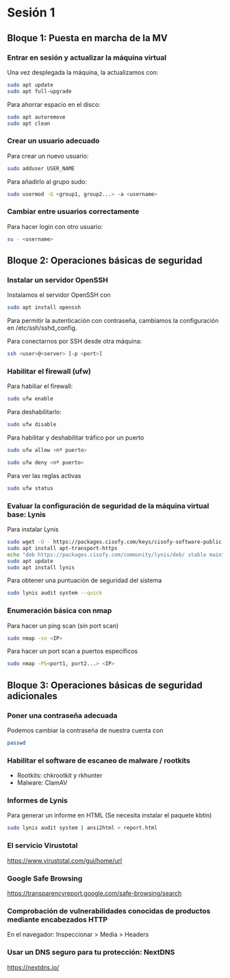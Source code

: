 # Sesión 1

## Bloque 1: Puesta en marcha de la MV

### Entrar en sesión y actualizar la máquina virtual

Una vez desplegada la máquina, la actualizamos con:
```sh
sudo apt update
sudo apt full-upgrade
```
Para ahorrar espacio en el disco:
```sh
sudo apt autoremove
sudo apt clean
```

### Crear un usuario adecuado

Para crear un nuevo usuario:
```sh
sudo adduser USER_NAME
```

Para añadirlo al grupo sudo:
```sh
sudo usermod -G <group1, group2...> -a <username>
```

### Cambiar entre usuarios correctamente
Para hacer login con otro usuario:
```sh
su - <username>
```

## Bloque 2: Operaciones básicas de seguridad

### Instalar un servidor OpenSSH
Instalamos el servidor OpenSSH con
```sh
sudo apt install openssh
```

Para permitir la autenticación con contraseña, cambiamos la configuración en /etc/ssh/sshd_config.

Para conectarnos por SSH desde otra máquina:
```sh
ssh <user>@<server> [-p <port>]
```

### Habilitar el firewall (ufw)

Para habiliar el firewall:
```sh
sudo ufw enable
```

Para deshabilitarlo:
```sh
sudo ufw disable
```

Para habilitar y deshabilitar tráfico por un puerto
```sh
sudo ufw allow <nº puerto>

sudo ufw deny <nº puerto>
```

Para ver las reglas activas
```sh
sudo ufw status
```

###  Evaluar la configuración de seguridad de la máquina virtual base: Lynis
Para instalar Lynis
```sh
sudo wget -O - https://packages.cisofy.com/keys/cisofy-software-public.key |sudo apt-key add -
sudo apt install apt-transport-https
echo "deb https://packages.cisofy.com/community/lynis/deb/ stable main" | sudo tee /etc/apt/sources.list.d/cisofy-lynis.list
sudo apt update
sudo apt install lynis
```

Para obtener una puntuación de seguridad del sistema
```sh
sudo lynis audit system --quick
```

### Enumeración básica con nmap
Para hacer un ping scan (sin port scan)
```sh
sudo nmap -sn <IP>
```

Para hacer un port scan a puertos específicos
```sh
sudo nmap -PS<port1, port2...> <IP>
```

## Bloque 3: Operaciones básicas de seguridad adicionales

### Poner una contraseña adecuada
Podemos cambiar la contraseña de nuestra cuenta con
```sh
passwd
```

### Habilitar el software de escaneo de malware / rootkits
- Rootkits: chkrootkit y rkhunter 
- Malware: ClamAV

### Informes de Lynis

Para generar un informe en HTML (Se necesita instalar el paquete kbtin)
```sh
sudo lynis audit system | ansi2html > report.html
```

### El servicio Virustotal
https://www.virustotal.com/gui/home/url

### Google Safe Browsing
https://transparencyreport.google.com/safe-browsing/search

### Comprobación de vulnerabilidades conocidas de productos mediante encabezados HTTP
En el navegador: Inspeccionar > Media > Headers

### Usar un DNS seguro para tu protección: NextDNS
https://nextdns.io/
